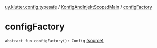 [uy.klutter.config.typesafe](../index.md) / [KonfigAndInjektScopedMain](index.md) / [configFactory](.)


# configFactory
`abstract fun configFactory(): Config` [(source)](https://github.com/kohesive/klutter/blob/master/config-typesafe-jdk6/src/main/kotlin/uy/klutter/config/typesafe/InjektConfig.kt#L26)


